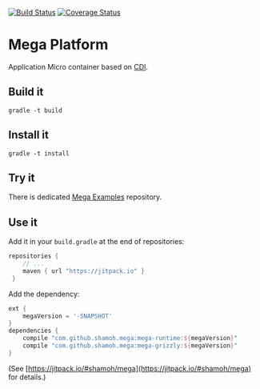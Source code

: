 [![Build Status](https://travis-ci.org/shamoh/mega.svg?branch=master)](https://travis-ci.org/shamoh/mega)
[![Coverage Status](https://coveralls.io/repos/shamoh/mega/badge.svg?branch=master&service=github)](https://coveralls.io/github/shamoh/mega?branch=master)

Mega Platform
=============

Application Micro container based on [CDI](http://www.cdi-spec.org/).


Build it
--------

```shell
gradle -t build
```


Install it
----------

```shell
gradle -t install
```


Try it
------

There is dedicated [Mega Examples](https://github.com/shamoh/mega-examples) repository.


Use it
------

Add it in your `build.gradle` at the end of repositories:

```groovy
repositories {
    // ...
    maven { url "https://jitpack.io" }
 }
```

Add the dependency:

```groovy
ext {
    megaVersion = '-SNAPSHOT'
}
dependencies {
    compile "com.github.shamoh.mega:mega-runtime:${megaVersion}"
    compile "com.github.shamoh.mega:mega-grizzly:${megaVersion}"
}
```

(See [https://jitpack.io/#shamoh/mega](https://jitpack.io/#shamoh/mega) for details.)
